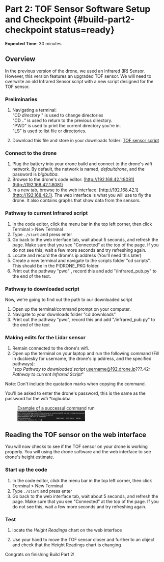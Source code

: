 # Part 2: TOF Sensor Software Setup and Checkpoint {#build-part2-checkpoint status=ready}

**Expected Time**: 30 minutes

## Overview
In the previous version of the drone, we used an Infrared (IR) Sensor. However, this version features an upgraded TOF sensor. We will need to overwrite an old Infrared Sensor script with a new script designed for the TOF sensor.

### Preliminaries
1. Navigating a terminal:  
 "CD *directory* " is used to change directories  
 "CD .." is used to return to the previous directory.  
 "PWD" is used to print the current directory you're in.  
 "LS" is used to list file or directories.
  
2. Download this file and store in your downloads folder: [TOF sensor script](https://drive.google.com/file/d/1kzBh2y72ne7w9zU3RDL48IB1u5xJhhaF/view?usp=sharing)

### Connect to the drone

1. Plug the battery into your drone build and connect to the drone's wifi network. By default, the network is named, *defaultdrone*, and the password is *bigbubba*.
2. Browse to the drone's code editor: [http://192.168.42.1:8081](http://192.168.42.1:8081)
3. In a new tab, browse to the web interface: [http://192.168.42.1](http://192.168.42.1). The web interface is what you will use to fly the drone. It also contains graphs that show data from the sensors.

### Pathway to current Infrared script
1. In the code editor, click the menu bar in the top left corner, then click Terminal > New Terminal
2. Type `./start` and press enter
3. Go back to the web interface tab, wait about 5 seconds, and refresh the page. Make sure that you see "Connected" at the top of the page. If you do not see this, wait a few more seconds and try refreshing again.
4. Locate and record the drone's ip address (You'll need this later)
5. Create a new terminal and navigate to the scripts folder "cd scripts". This should be in the PIDRONE_PKG folder. 
6. Print out the pathway "pwd" , record this and add "/infrared_pub.py" to the end of the text. 

### Pathway to downloaded script
Now, we're going to find out the path to our downloaded script
1. Open up the terminal/command prompt on your computer.
2. Navigate to your downloads folder "cd downloads"
3. Print out the pathway "pwd", record this and add "/infrared_pub.py" to the end of the text


### Making edits for the Lidar sensor
1. Remain connected to the drone's wifi.
3. Open up the terminal on your laptop and run the following command (Fill in duckiesky for username, the drone's ip address, and the specified pathways):  
"scp *Pathway to downloaded script* username@192.drone.ip???.42: *Pathway to current Infrared Script*"  

Note: Don't include the quotation marks when copying the command.

You'll be asked to enter the drone's password, this is the same as the password for the wifi *bigbubba

<figure>  
   <figcaption>Example of a successul command run</figcaption>
   <img style='width:220px' src="photos/Successful-overwrite.png"/>
</figure>

## Reading the TOF sensor on the web interface

You will now checks to see if the TOF sensor on your drone is working properly. You will using the drone software and the web interface to see drone's height estimate.

### Start up the code

1. In the code editor, click the menu bar in the top left corner, then click Terminal > New Terminal
2. Type `./start` and press enter
3. Go back to the web interface tab, wait about 5 seconds, and refresh the page. Make sure that you see "Connected" at the top of the page. If you do not see this, wait a few more seconds and try refreshing again.

### Test

1. locate the *Height Readings* chart on the web interface

1. Use your hand to move the TOF sensor closer and further to an object and check that the Height Readings chart is changing



Congrats on finishing Build Part 2!
